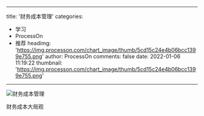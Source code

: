 
---
title: '财务成本管理'
categories: 
 - 学习
 - ProcessOn
 - 推荐
headimg: 'https://img.processon.com/chart_image/thumb/5cd15c24e4b06bcc1399e755.png'
author: ProcessOn
comments: false
date: 2022-01-06 11:19:22
thumbnail: 'https://img.processon.com/chart_image/thumb/5cd15c24e4b06bcc1399e755.png'
---

<div>   
<img class="thumb" alt="财务成本管理" src="https://img.processon.com/chart_image/thumb/5cd15c24e4b06bcc1399e755.png" referrerpolicy="no-referrer">
<p>财务成本大局观</p>  
</div>
            